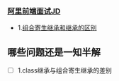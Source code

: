 ### [阿里前端面试JD](https://segmentfault.com/a/1190000021761594)

- 1.[组合寄生继承和继承的区别](https://www.cnblogs.com/pick7/p/5518212.html)



## 哪些问题还是一知半解
- [ ] 1.class继承与组合寄生继承的差别